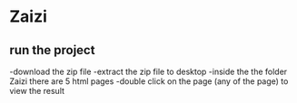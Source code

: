 # Zaizi
## run the project 
-download the zip file 
-extract the zip file to desktop 
-inside the the folder Zaizi there are 5 html pages 
-double click on the page (any of the page) to view the result
